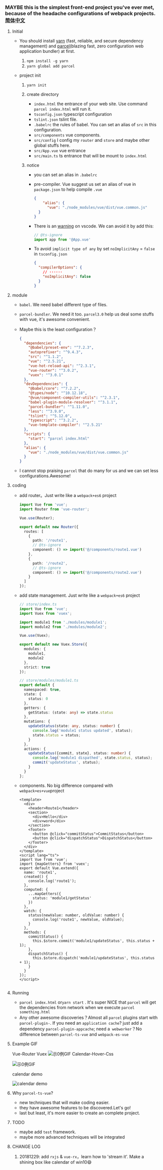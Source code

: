 ### MAYBE this is the simplest front-end project you've ever met, because of the headache configurations of webpack projects.[简体中文](/README_ZH.md)

1. Initial

   * You should install [yarn](https://yarnpkg.com/en/) (fast, reliable, and secure dependency management) and [parcel](https://parceljs.org/)(blazing fast, zero configuration web application bundler) at first.

     1. `npm install -g yarn`
     2. `yarn global add parcel`

   * project init

     1. `yarn init`

     2. create directory

        - `index.html` the entrance of your web site. Use command `parcel index.html` will run it.
        - `tsconfig.json` typescript configuration
        - `tslint.json` tslint file.
        - `.babelrc` the rules of babel. You can set an alias of `src` in this configuration.
        - `src/components` vue components.
        - `src/config` I config my `router` and `store` and maybe other global stuffs here. 
        - `src/App.vue` vue entrance
        - `src/main.ts` ts entrance that will be mount to `index.html`

     3. notice

        - you can set an alias in `.babelrc`

        - pre-compiler. Vue suggest us set an alias of vue in `package.json` to help compile `.vue`

          ```json
          {
              "alias": {
              	"vue": "./node_modules/vue/dist/vue.common.js"
          	}
          }
          ```

        - There is an [warning](https://github.com/vuejs/vue-cli/issues/1198) on vscode. We can avoid it by add this:

          ```js
          // @ts-ignore
          import app from '@App.vue'
          ```

        - To avoid `implicit type of any` by set `noImplicitAny` = `false` in `tsconfig.json`

          ```json
          {
            "compilerOptions": {
              // ······
              "noImplicitAny": false
            }
          }
          ```

2. module

   * `babel`. We need babel different type of files.

   * `parcel-bundler`. We need it too. `parcel3.0` help us deal some stuffs with vue, it's awesome convenient.

   * Maybe this is the least configuration？

     ```json
     {
       "dependencies": {
         "@babel/preset-env": "^7.2.3",
         "autoprefixer": "^9.4.3",
         "src": "^1.1.2",
         "vue": "^2.5.21",
         "vue-hot-reload-api": "^2.3.1",
         "vue-router": "^3.0.2",
         "vuex": "^3.0.1"
       },
       "devDependencies": {
         "@babel/core": "^7.2.2",
         "@types/node": "^10.12.18",
         "@vue/component-compiler-utils": "^2.3.1",
         "babel-plugin-module-resolver": "^3.1.1",
         "parcel-bundler": "^1.11.0",
         "less": "^3.9.0",
         "tslint": "^5.12.0",
         "typescript": "^3.2.2",
         "vue-template-compiler": "^2.5.21"
       },
       "scripts": {
         "start": "parcel index.html"
       },
       "alias": {
         "vue": "./node_modules/vue/dist/vue.common.js"
       }
     }
     ```

   * I cannot stop praising `parcel` that do many for us and we can set less configurations.Awesome!

3. coding

   * add router。Just write like a `webpack+es6` project

     ```typescript
     import Vue from 'vue';
     import Router from 'vue-router';
     
     Vue.use(Router);
     
     export default new Router({
       routes: [
         {
           path: '/route1',
           // @ts-ignore
           component: () => import('@/components/route1.vue')
         },
         {
           path: '/route2',
           // @ts-ignore
           component: () => import('@/components/route2.vue')
         }
       ]
     });
     ```

   * add state management. Just write like a `webpack+es6` project

     ```typescript
     // store/index.ts
     import Vue from 'vue';
     import Vuex from 'vuex';
     
     import module1 from './modules/module1';
     import module2 from './modules/module2';
     
     Vue.use(Vuex);
     
     export default new Vuex.Store({
       modules: {
         module1,
         module2
       },
       strict: true
     });
     
     // store/modules/module1.ts
     export default {
       namespaced: true,
       state: {
         status: 0
       },
       getters: {
         getStatus: (state: any) => state.status
       },
       mutations: {
         updateStatus(state: any, status: number) {
           console.log('module1 status updated', status);
           state.status = status;
         }
       },
       actions: {
         updateStatus({commit, state}, status: number) {
           console.log('module1 dispathed', state.status, status);
           commit('updateStatus', status);
         }
       }
     };
     
     ```

   * components. No big difference compared with `webpack+es+vue`project

     ```vue
     <template>
       <div>
         <header>Route1</header>
         <section>
           <div>Hello</div>
           <div>word</div>
         </section>
         <footer>
           <button @click="commitStatus">CommitStatus</button>
           <button @click="dispatchStatus">DispatchStatus</button>
         </footer>
       </div>
     </template>
     <script lang="ts">
     import Vue from 'vue';
     import {mapGetters} from 'vuex';
     export default Vue.extend({
       name: 'route1',
       created() {
         console.log('route1');
       },
       computed: {
         ...mapGetters({
           status: 'module1/getStatus'
         })
       },
       watch: {
         status(newValue: number, oldValue: number) {
           console.log('route1', newValue, oldValue);
         }
       },
       methods: {
         commitStatus() {
           this.$store.commit('module1/updateStatus', this.status + 1);
         },
         dispatchStatus() {
           this.$store.dispatch('module1/updateStatus', this.status + 1);
         }
       }
     });
     </script>
     
     
     ```

4. Running

   * `parcel index.html` or`yarn start` . It's super NICE that `parcel` will get the dependencies from network when we execute `parcel something.html`
   * Any other awesome discoveries？Almost all `parcel` plugins start with `parcel-plugin-`. If you need an `application cache`? just add a dependency `parcel-plugin-appcache`; need a` webworker`？No difference between `parcel-ts-vue` and `webpack-es-vue`

5. Example GIF

    Vue-Router Vuex
       ![示0例GIF](assets/parcel-ts-vue.gif)
    Calendar-Hover-Css



    ![示0例GIF](assets/calendar-css.gif)


    calendar demo

    ![calendar demo](assets/calendar-demo.gif)

6. Why `parcel-ts-vue`?

   * new techniques that will make coding easier.
   * they have awesome features to be discovered.Let's go!
   * last but least, it's more easier to create an complete project.

7. TODO

   * maybe add `test` framework.
   * maybe more advanced techniques will be integrated

8. CHANGE LOG

    1. 20181229: add `rxjs` & `vue-rx`，learn how to 'stream it'. Make a shining box like calendar of win10😄